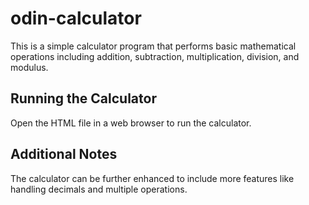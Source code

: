 # odin-calculator

This is a simple calculator program that performs basic mathematical operations including addition, subtraction, multiplication, division, and modulus.

## Running the Calculator
Open the HTML file in a web browser to run the calculator.

## Additional Notes
The calculator can be further enhanced to include more features like handling decimals and multiple operations.